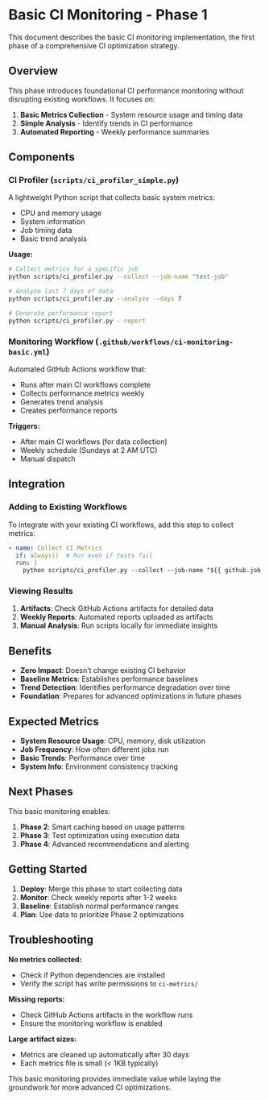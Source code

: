 # Basic CI Monitoring - Phase 1

This document describes the basic CI monitoring implementation, the first phase of a comprehensive CI optimization strategy.

## Overview

This phase introduces foundational CI performance monitoring without disrupting existing workflows. It focuses on:

1. **Basic Metrics Collection** - System resource usage and timing data
2. **Simple Analysis** - Identify trends in CI performance
3. **Automated Reporting** - Weekly performance summaries

## Components

### CI Profiler (`scripts/ci_profiler_simple.py`)

A lightweight Python script that collects basic system metrics:

- CPU and memory usage
- System information
- Job timing data
- Basic trend analysis

**Usage:**
```bash
# Collect metrics for a specific job
python scripts/ci_profiler.py --collect --job-name "test-job"

# Analyze last 7 days of data
python scripts/ci_profiler.py --analyze --days 7

# Generate performance report
python scripts/ci_profiler.py --report
```

### Monitoring Workflow (`.github/workflows/ci-monitoring-basic.yml`)

Automated GitHub Actions workflow that:

- Runs after main CI workflows complete
- Collects performance metrics weekly
- Generates trend analysis
- Creates performance reports

**Triggers:**
- After main CI workflows (for data collection)
- Weekly schedule (Sundays at 2 AM UTC)
- Manual dispatch

## Integration

### Adding to Existing Workflows

To integrate with your existing CI workflows, add this step to collect metrics:

```yaml
- name: Collect CI Metrics
  if: always()  # Run even if tests fail
  run: |
    python scripts/ci_profiler.py --collect --job-name "${{ github.job }}"
```

### Viewing Results

1. **Artifacts**: Check GitHub Actions artifacts for detailed data
2. **Weekly Reports**: Automated reports uploaded as artifacts
3. **Manual Analysis**: Run scripts locally for immediate insights

## Benefits

- **Zero Impact**: Doesn't change existing CI behavior
- **Baseline Metrics**: Establishes performance baselines
- **Trend Detection**: Identifies performance degradation over time
- **Foundation**: Prepares for advanced optimizations in future phases

## Expected Metrics

- **System Resource Usage**: CPU, memory, disk utilization
- **Job Frequency**: How often different jobs run
- **Basic Trends**: Performance over time
- **System Info**: Environment consistency tracking

## Next Phases

This basic monitoring enables:

1. **Phase 2**: Smart caching based on usage patterns
2. **Phase 3**: Test optimization using execution data
3. **Phase 4**: Advanced recommendations and alerting

## Getting Started

1. **Deploy**: Merge this phase to start collecting data
2. **Monitor**: Check weekly reports after 1-2 weeks
3. **Baseline**: Establish normal performance ranges
4. **Plan**: Use data to prioritize Phase 2 optimizations

## Troubleshooting

**No metrics collected:**
- Check if Python dependencies are installed
- Verify the script has write permissions to `ci-metrics/`

**Missing reports:**
- Check GitHub Actions artifacts in the workflow runs
- Ensure the monitoring workflow is enabled

**Large artifact sizes:**
- Metrics are cleaned up automatically after 30 days
- Each metrics file is small (< 1KB typically)

This basic monitoring provides immediate value while laying the groundwork for more advanced CI optimizations.